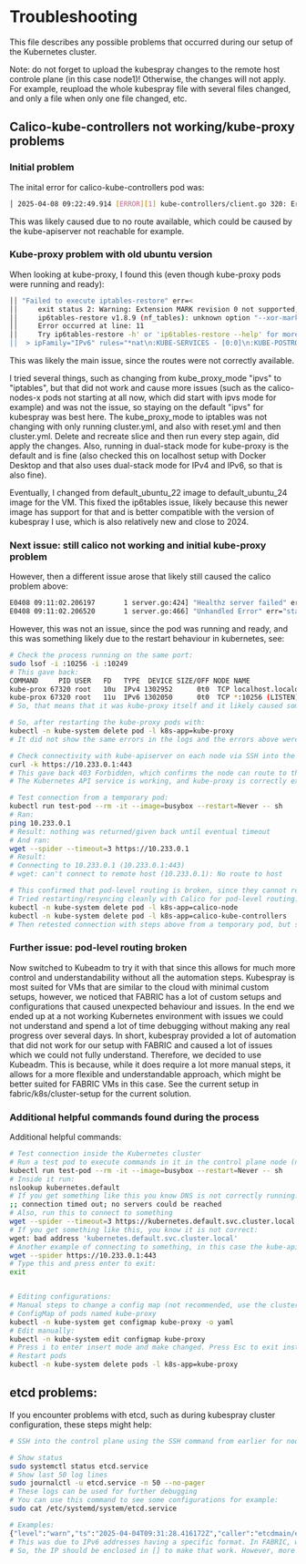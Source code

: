 # Troubleshooting
This file describes any possible problems that occurred during our setup of the Kubernetes cluster.

Note: do not forget to upload the kubespray changes to the remote host controle plane (in this case node1)! Otherwise, the changes will not apply. For example, reupload the whole kubespray file with several files changed, and only a file when only one file changed, etc.


## Calico-kube-controllers not working/kube-proxy problems
### Initial problem
The inital error for calico-kube-controllers pod was:
```sh
│ 2025-04-08 09:22:49.914 [ERROR][1] kube-controllers/client.go 320: Error getting cluster information config ClusterInformation="default" error=Get "http ││ s://10.233.0.1:443/apis/crd.projectcalico.org/v1/clusterinformations/default": dial tcp 10.233.0.1:443: connect: no route to host 
```
This was likely caused due to no route available, which could be caused by the kube-apiserver not reachable for example.

### Kube-proxy problem with old ubuntu version
When looking at kube-proxy, I found this (even though kube-proxy pods were running and ready):
```sh
││ "Failed to execute iptables-restore" err=< 
││     exit status 2: Warning: Extension MARK revision 0 not supported, missing kernel module?                                                              
││     ip6tables-restore v1.8.9 (nf_tables): unknown option "--xor-mark"
││     Error occurred at line: 11
││     Try ip6tables-restore -h' or 'ip6tables-restore --help' for more information
││  > ipFamily="IPv6" rules="*nat\n:KUBE-SERVICES - [0:0]\n:KUBE-POSTROUTING - [0:0]\n:KUBE-NODE-PORT - [0:0]\n:KUBE-LOAD-BALANCER - [0:0]\n:KUBE-MARK-MASQ
```
This was likely the main issue, since the routes were not correctly available.

I tried several things, such as changing from kube_proxy_mode "ipvs" to "iptables", but that did not work and cause more issues (such as the calico-nodes-x pods not starting at all now, which did start with ipvs mode for example) and was not the issue, so staying on the default "ipvs" for kubespray was best here. The kube_proxy_mode to iptables was not changing with only running cluster.yml, and also with reset.yml and then cluster.yml. Delete and recreate slice and then run every step again, did apply the changes. Also, running in dual-stack mode for kube-proxy is the default and is fine (also checked this on localhost setup with Docker Desktop and that also uses dual-stack mode for IPv4 and IPv6, so that is also fine).

Eventually, I changed from default_ubuntu_22 image to default_ubuntu_24 image for the VM. This fixed the ip6tables issue, likely because this newer image has support for that and is better compatible with the version of kubespray I use, which is also relatively new and close to 2024. 

### Next issue: still calico not working and initial kube-proxy problem
However, then a different issue arose that likely still caused the calico problem above:
```sh
E0408 09:11:02.206197       1 server.go:424] "Healthz server failed" err="failed to start proxier healthz on 0.0.0.0:10256: listen tcp 0.0.0.0:10256: bind: address already in ││  use" logger="UnhandledError"
E0408 09:11:02.206520       1 server.go:466] "Unhandled Error" err="starting metrics server failed: listen tcp 127.0.0.1:10249: bind: address already in ││  use" logger="UnhandledError"            
```
However, this was not an issue, since the pod was running and ready, and this was something likely due to the restart behaviour in kubernetes, see:
```sh
# Check the process running on the same port:
sudo lsof -i :10256 -i :10249
# This gave back:
COMMAND     PID USER   FD   TYPE  DEVICE SIZE/OFF NODE NAME
kube-prox 67320 root   10u  IPv4 1302952      0t0  TCP localhost.localdomain:10249 (LISTEN)
kube-prox 67320 root   11u  IPv6 1302050      0t0  TCP *:10256 (LISTEN)
# So, that means that it was kube-proxy itself and it likely caused something with the restart behaviour the first time.

# So, after restarting the kube-proxy pods with:
kubectl -n kube-system delete pod -l k8s-app=kube-proxy
# It did not show the same errors in the logs and the errors above were gone, confirming it was something with the restart behaviour. After a restart the first command also gave back different PIDs, confirming different processes were made with the restart of the pods.

# Check connectivity with kube-apiserver on each node via SSH into the VM:
curl -k https://10.233.0.1:443
# This gave back 403 Forbidden, which confirms the node can route to the kube-apiserver, confirming:
# The Kubernetes API service is working, and kube-proxy is correctly exposing the API server via the ClusterIP service.

# Test connection from a temporary pod:
kubectl run test-pod --rm -it --image=busybox --restart=Never -- sh
# Ran:
ping 10.233.0.1
# Result: nothing was returned/given back until eventual timeout
# And ran:
wget --spider --timeout=3 https://10.233.0.1
# Result:
# Connecting to 10.233.0.1 (10.233.0.1:443)
# wget: can't connect to remote host (10.233.0.1): No route to host

# This confirmed that pod-level routing is broken, since they cannot reach the kube-apiserver.
# Tried restarting/resyncing cleanly with Calico for pod-level routing:
kubectl -n kube-system delete pod -l k8s-app=calico-node
kubectl -n kube-system delete pod -l k8s-app=calico-kube-controllers
# Then retested connection with steps above from a temporary pod, but same result.
```

### Further issue: pod-level routing broken
Now switched to Kubeadm to try it with that since this allows for much more control and understandability without all the automation steps. Kubespray is most suited for VMs that are similar to the cloud with minimal custom setups, however, we noticed that FABRIC has a lot of custom setups and configurations that caused unexpected behaviour and issues. In the end we ended up at a not working Kubernetes environment with issues we could not understand and spend a lot of time debugging without making any real progress over several days. In short, kubespray provided a lot of automation that did not work for our setup with FABRIC and caused a lot of issues which we could not fully understand. Therefore, we decided to use Kubeadm. This is because, while it does require a lot more manual steps, it allows for a more flexible and understandable approach, which might be better suited for FABRIC VMs in this case. See the current setup in fabric/k8s/cluster-setup for the current solution.


### Additional helpful commands found during the process
Additional helpful commands:
```sh
# Test connection inside the Kubernetes cluster
# Run a test pod to execute commands in it in the control plane node (node1)
kubectl run test-pod --rm -it --image=busybox --restart=Never -- sh
# Inside it run:
nslookup kubernetes.default
# If you get something like this you know DNS is not correctly running:
;; connection timed out; no servers could be reached
# Also, run this to connect to something
wget --spider --timeout=3 https://kubernetes.default.svc.cluster.local
# If you get something like this, you know it is not correct:
wget: bad address 'kubernetes.default.svc.cluster.local'
# Another example of connecting to something, in this case the kube-apiserver:
wget --spider https://10.233.0.1:443
# Type this and press enter to exit:
exit


# Editing configurations:
# Manual steps to change a config map (not recommended, use the cluster deploy and change variables before running the cluster.yml)
# ConfigMap of pods named kube-proxy
kubectl -n kube-system get configmap kube-proxy -o yaml
# Edit manually:
kubectl -n kube-system edit configmap kube-proxy
# Press i to enter insert mode and make changed. Press Esc to exit instert mode and type :wq and Enter to write (=save) and quit
# Restart pods
kubectl -n kube-system delete pods -l k8s-app=kube-proxy
```


## etcd problems:
If you encounter problems with etcd, such as during kubespray cluster configuration, these steps might help:
```sh
# SSH into the control plane using the SSH command from earlier for node1

# Show status
sudo systemctl status etcd.service
# Show last 50 log lines
sudo journalctl -u etcd.service -n 50 --no-pager
# These logs can be used for further debugging
# You can use this command to see some configurations for example:
sudo cat /etc/systemd/system/etcd.service

# Examples:
{"level":"warn","ts":"2025-04-04T09:31:28.416172Z","caller":"etcdmain/etcd.go:75","msg":"failed to verify flags","error":"invalid value \"https://2001:610:2d0:fabc:f816:3eff:fe65:a464:2380\" for ETCD_LISTEN_PEER_URLS: URL address does not have the form \"host:port\": https://2001:610:2d0:fabc:f816:3eff:fe65:a464:2380"}
# This was due to IPv6 addresses having a specific format. In FABRIC, we use IPv6, such as: 2001:610:2d0:fabc:f816:3eff:fe65:a464
# So, the IP should be enclosed in [] to make that work. However, more broad problems with using IPv6 was discovered, so a different solution was done, which is now the current setup.
```